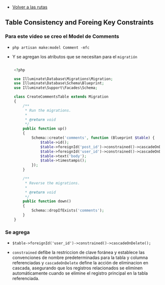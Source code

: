 - [Volver a las rutas](/Readme.md)

## Table Consistency and Foreing Key Constraints 

### Para este video se creo el Model de Comments 

- `php artisan make:model Comment -mfc`

- Y se agregan los atributos que se necesitan para el `migratión`

```php

    <?php

    use Illuminate\Database\Migrations\Migration;
    use Illuminate\Database\Schema\Blueprint;
    use Illuminate\Support\Facades\Schema;

    class CreateCommentsTable extends Migration
    {
        /**
         * Run the migrations.
         *
         * @return void
         */
        public function up()
        {
            Schema::create('comments', function (Blueprint $table) {
                $table->id();
                $table->foreignId('post_id')->constrained()->cascadeOnDelete();
                $table->foreignId('user_id')->constrained()->cascadeOnDelete();
                $table->text('body');
                $table->timestamps();
            });
        }

        /**
         * Reverse the migrations.
         *
         * @return void
         */
        public function down()
        {
            Schema::dropIfExists('comments');
        }
    }

```

### Se agrega

- `$table->foreignId('user_id')->constrained()->cascadeOnDelete();`

- `constrained`  defibe la restriccion de clave foránea y  establece las convenciones de nombre predeterminadas para la tabla y columna referenciadas y `cascadeOnDelete`  define la acción de eliminacion en cascada, asegurando que los registros relacionados se eliminen automáticamente cuando se elimine el registro principal en la tabla referenciada.